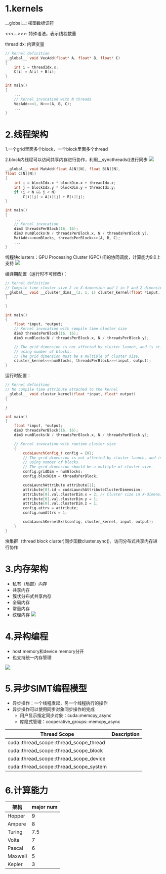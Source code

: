 # 1.kernels

\_\_global__: 核函数标识符

<<<...>>>: 特殊语法，表示线程数量

threadIdx: 内建变量

```c++
// Kernel definition
__global__ void VecAdd(float* A, float* B, float* C)
{
    int i = threadIdx.x;
    C[i] = A[i] + B[i];
}

int main()
{
    ...
    // Kernel invocation with N threads
    VecAdd<<<1, N>>>(A, B, C);
    ...
}
```

# 2.线程架构
1.一个grid里面多个block，一个block里面多个thread

2.block内线程可以访问共享内存进行协作，利用__syncthreads()进行同步
![](https://docs.nvidia.com/cuda/cuda-c-programming-guide/_images/grid-of-thread-blocks.png)

```c++
__global__ void MatAdd(float A[N][N], float B[N][N],
float C[N][N])
{
    int i = blockIdx.x * blockDim.x + threadIdx.x;
    int j = blockIdx.y * blockDim.y + threadIdx.y;
    if (i < N && j < N)
        C[i][j] = A[i][j] + B[i][j];
}

int main()
{
    ...
    // Kernel invocation
    dim3 threadsPerBlock(16, 16);
    dim3 numBlocks(N / threadsPerBlock.x, N / threadsPerBlock.y);
    MatAdd<<<numBlocks, threadsPerBlock>>>(A, B, C);
    ...
}
```

线程块clusters：GPU Processing Cluster (GPC) 间的协同调度，计算能力9.0上支持
![](https://docs.nvidia.com/cuda/cuda-c-programming-guide/_images/grid-of-clusters.png)

编译期配置（运行时不可修改）：
```c++
// Kernel definition
// Compile time cluster size 2 in X-dimension and 1 in Y and Z dimension
__global__ void __cluster_dims__(2, 1, 1) cluster_kernel(float *input, float* output)
{

}

int main()
{
    float *input, *output;
    // Kernel invocation with compile time cluster size
    dim3 threadsPerBlock(16, 16);
    dim3 numBlocks(N / threadsPerBlock.x, N / threadsPerBlock.y);

    // The grid dimension is not affected by cluster launch, and is still enumerated
    // using number of blocks.
    // The grid dimension must be a multiple of cluster size.
    cluster_kernel<<<numBlocks, threadsPerBlock>>>(input, output);
}
```

运行时配置：
```c++
// Kernel definition
// No compile time attribute attached to the kernel
__global__ void cluster_kernel(float *input, float* output)
{

}

int main()
{
    float *input, *output;
    dim3 threadsPerBlock(16, 16);
    dim3 numBlocks(N / threadsPerBlock.x, N / threadsPerBlock.y);

    // Kernel invocation with runtime cluster size
    {
        cudaLaunchConfig_t config = {0};
        // The grid dimension is not affected by cluster launch, and is still enumerated
        // using number of blocks.
        // The grid dimension should be a multiple of cluster size.
        config.gridDim = numBlocks;
        config.blockDim = threadsPerBlock;

        cudaLaunchAttribute attribute[1];
        attribute[0].id = cudaLaunchAttributeClusterDimension;
        attribute[0].val.clusterDim.x = 2; // Cluster size in X-dimension
        attribute[0].val.clusterDim.y = 1;
        attribute[0].val.clusterDim.z = 1;
        config.attrs = attribute;
        config.numAttrs = 1;

        cudaLaunchKernelEx(&config, cluster_kernel, input, output);
    }
}
```

块集群（thread block cluster)同步函数cluster.sync()，访问分布式共享内存进行协作

# 3.内存架构
- 私有（局部）内存
- 共享内存
- 簇状分布式共享内存
- 全局内存
- 常量内存
- 纹理内存
![](https://docs.nvidia.com/cuda/cuda-c-programming-guide/_images/memory-hierarchy.png)

# 4.异构编程
- host memory和device memory分开
- 也支持统一内存管理

![](https://docs.nvidia.com/cuda/cuda-c-programming-guide/_images/heterogeneous-programming.png)

# 5.异步SIMT编程模型
- 异步操作：一个线程发起，另一个线程执行的操作
- 异步操作可以使用同步对象同步操作的完成
  - 用户显示指定同步对象：cuda::memcpy_async
  - 库隐式管理：cooperative_groups::memcpy_async

| Thread Scope | Description |
| --- | --- |
|cuda::thread_scope::thread_scope_thread||
|cuda::thread_scope::thread_scope_block||
|cuda::thread_scope::thread_scope_device||
|cuda::thread_scope::thread_scope_system||

# 6.计算能力
|架构|major num|
| --- | --- |
|Hopper|9|
|Ampere|8|
|Turing|7.5|
|Volta|7|
|Pascal|6|
|Maxwell|5|
|Kepler|3|
